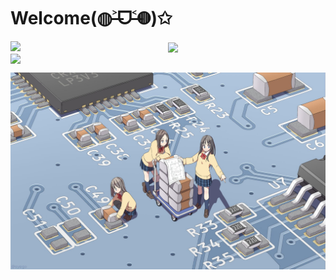 # Welcome(◍˃̶ᗜ˂̶◍)✩

<div align=center>
  <img align="left" src="https://github-readme-stats.vercel.app/api?username=fumiama&show_icons=true&count_private=true&icon_color=eed0d2&text_color=24292e&bg_color=ffffff&title_color=eed0d2&hide_title=true" />
  <img align="center" src="http://pan.fumiama.top:42412/cmoe?name=fumiama&theme=r34" />
</div>

<img align="center" src="https://github-readme-stats.vercel.app/api/top-langs/?username=fumiama&layout=compact&icon_color=eed0d2&text_color=24292e&bg_color=ffffff&title_color=eed0d2&hide_title=true" />

![pcb](pcb.jpg)

